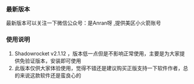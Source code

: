 

### 最新版本

最新版本可以关注一下微信公众号：是Anran呀 ,提供美区小火箭账号



### 使用说明

1. Shadowrocket v2.1.12 ，版本低一点但是不影响正常使用，主要是为大家提供免验证版本，安装即可使用
2. 此版本仅供大家体验使用，觉得不错还是建议购买正版支持一下软件作者，总的来说这款软件还是蛮良心的


